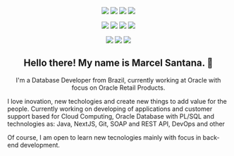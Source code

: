 <!--### Hi there, I'm Marcel Santana and this is my github repository 👋-->
<p align="center">
    <img src="https://img.shields.io/badge/OS-UNIX-informational?style=plastic&logo=freebsd&logoColor=white&color=2bbc8a"/> <img src="https://img.shields.io/badge/OS-Linux-informational?style=plastic&logo=slackware&logoColor=white&color=2bbc8a"/> <img src="https://img.shields.io/badge/OS-MacOS-informational?style=plastic&logo=macos&logoColor=white&color=2bbc8a"/> <img src="https://img.shields.io/badge/OS-Windows-informational?style=plastic&logo=windows&logoColor=white&color=2bbc8a"/>
</p>
<p align="center"> 
<img src="https://img.shields.io/badge/Code-Java-informational?style=plastic&logo=java&logoColor=white&color=red"/> <img src="https://img.shields.io/badge/Code-C/C++-informational?style=plastic&logo=c&logoColor=white&color=blue"/> <img src="https://img.shields.io/badge/Code-ReactJS-informational?style=plastic&logo=react&logoColor=white&color=61DAFB"/> <img src="https://img.shields.io/badge/Code-SQL-informational?style=plastic&logo=oracle&logoColor=white&color=red"/> 
</p>

<p align="center"> 
<img src="https://img.shields.io/badge/Tools-Docker-informational?style=plastic&logo=docker&logoColor=white&color=3494E0"/> <img src="https://img.shields.io/badge/Tools-Kubernetes-informational?style=plastic&logo=kubernetes&logoColor=white&color=326DE6"/> <img src="https://img.shields.io/badge/IDE-Eclipse-informational?style=plastic&logo=eclipse&logoColor=white&color=DA7A0A"/>
</p>
<h2 align="center">Hello there! My name is Marcel Santana. 👋 </h2>
<p align="center">I'm a Database Developer from Brazil, currently working at Oracle with focus on Oracle Retail Products.

I love inovation, new techologies and create new things to add value for the people. Currently working on developing of applications and customer support based for Cloud Computing, Oracle Database with PL/SQL and technologies as: Java, NextJS, Git, SOAP and REST API, DevOps and other

Of course, I am open to learn new tecnologies mainly with focus in back-end development. </p>

<!--
**marcelsantana/marcelsantana** is a ✨ _special_ ✨ repository because its `README.md` (this file) appears on your GitHub profile.

Here are some ideas to get you started:

- 🔭 I’m currently working on ...
- 🌱 I’m currently learning ...
- 👯 I’m looking to collaborate on ...
- 🤔 I’m looking for help with ...
- 💬 Ask me about ...
- 📫 How to reach me: ...
- 😄 Pronouns: ...
- ⚡ Fun fact: ...
-->
